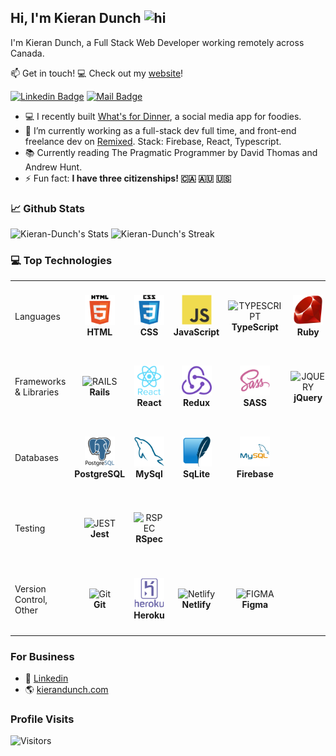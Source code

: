 ## Hi, I'm Kieran Dunch <img src="https://user-images.githubusercontent.com/1303154/88677602-1635ba80-d120-11ea-84d8-d263ba5fc3c0.gif" width="28px" height="28px" alt="hi">


I'm Kieran Dunch, a Full Stack Web Developer working remotely across Canada.

:mailbox: Get in touch!     💻 Check out my [website](https://www.kierandunch.com/)!

[![Linkedin Badge](https://img.shields.io/badge/-Kieran-0e76a8?style=flat&labelColor=0e76a8&logo=linkedin&logoColor=white)](https://www.linkedin.com/in/kieran-dunch/) [![Mail Badge](https://img.shields.io/badge/-Kieran-c0392b?style=flat&labelColor=c0392b&logo=gmail&logoColor=white)](mailto:dunch.kieran@gmail.com)

- 💻 I recently built [What's for Dinner](https://github.com/Kieran-Dunch/whatsfordinner), a social media app for foodies.
- 🧠 I’m currently working as a full-stack dev full time, and front-end freelance dev on [Remixed](https://www.kierandunch.com/remixed). Stack: Firebase, React, Typescript.
- 📚 Currently reading The Pragmatic Programmer by David Thomas and Andrew Hunt.
- ⚡ Fun fact: **I have three citizenships! :canada: :australia: :us:**

### 📈 Github Stats

![Kieran-Dunch's Stats](https://github-readme-stats.vercel.app/api?username=Kieran-Dunch&theme=blueberry&show_icons=true&hide_border=true&count_private=true)
![Kieran-Dunch's Streak](https://github-readme-streak-stats.herokuapp.com/?user=Kieran-Dunch&theme=blueberry&hide_border=true)

### :computer: Top Technologies

<table>  
  <tr>
    <td>Languages</td>
    <td align="center" height="108" width="108">
      <img
        src="https://raw.githubusercontent.com/devicons/devicon/master/icons/html5/html5-original-wordmark.svg"
        width="48"
        height="48"
        alt="HTML"
      />
      <br /><strong>HTML</strong>
    </td>
    <td align="center" height="108" width="108">
      <img
        src="https://raw.githubusercontent.com/devicons/devicon/master/icons/css3/css3-original-wordmark.svg"
        width="48"
        height="48"
        alt="CSS"
      />
      <br /><strong>CSS</strong>
    </td>
    <td align="center" height="108" width="108">
      <img
        src="https://raw.githubusercontent.com/devicons/devicon/master/icons/javascript/javascript-original.svg"
        width="48"
        height="48"
        alt="JAVASCRIPT"
      />
      <br /><strong>JavaScript</strong>
    </td>
    <td align="center" height="108" width="108">
      <img
        src="https://titrias.com/files/2022/04/typescript.png"
        width="48"
        height="48"
        alt="TYPESCRIPT"
      />
      <br /><strong>TypeScript</strong>
    </td>
    <td align="center" height="108" width="108">
      <img
        src="https://raw.githubusercontent.com/devicons/devicon/master/icons/ruby/ruby-original.svg"
        width="48"
        height="48"
        alt="RUBY"
      />
      <br /><strong>Ruby</strong>
    </td>
    <td align="center" height="108" width="108">
      <img
        src="https://github.com/devicons/devicon/blob/master/icons/python/python-original-wordmark.svg"
        width="48"
        height="48"
        alt="Python"
      />
      <br /><strong>Python</strong>
    </td>
    <td align="center" height="108" width="108">
      <img
        src="https://cdn-icons-png.flaticon.com/512/2772/2772165.png"
        width="48"
        height="48"
        alt="SQL"
      />
      <br /><strong>SQL</strong>
    </td>
  </tr>
  <tr>
    <td>Frameworks & Libraries</td>
    <td align="center" height="108" width="108">
      <img
        src="https://cdn.iconscout.com/icon/free/png-256/rails-3521664-2945108.png"
        width="48"
        height="48"
        alt="RAILS"
      />
      <br /><strong>Rails</strong>
    </td>
    <td align="center" height="108" width="108">
      <img
        src="https://raw.githubusercontent.com/devicons/devicon/master/icons/react/react-original-wordmark.svg"
        width="48"
        height="48"
        alt="REACT"
      />
      <br /><strong>React</strong>
    </td>
    <td align="center" height="108" width="108">
      <img
        src="https://github.com/devicons/devicon/blob/master/icons/redux/redux-original.svg"
        width="48"
        height="48"
        alt="Redux"
      />
      <br /><strong>Redux</strong>
    </td>
    <td align="center" height="108" width="108">
      <img
        src="https://raw.githubusercontent.com/devicons/devicon/master/icons/sass/sass-original.svg"
        width="48"
        height="48"
        alt="SASS"
      />
      <br /><strong>SASS</strong>
    </td>
    <td align="center" height="108" width="108">
      <img
        src="https://www.vectorlogo.zone/logos/jquery/jquery-icon.svg"
        width="48"
        height="48"
        alt="JQUERY"
      />
      <br /><strong>jQuery</strong>
    </td>
    <td align="center" height="108" width="108">
      <img
        src="https://pbs.twimg.com/profile_images/833789473376854018/skScegH6_400x400.jpg"
        width="48"
        height="48"
        alt="EJS"
      />
      <br /><strong>EJS</strong>
    </td>
  </tr>
   
  <tr>
    <td>Databases</td>
    <td align="center" height="108" width="108">
        <img
          src="https://raw.githubusercontent.com/devicons/devicon/master/icons/postgresql/postgresql-original-wordmark.svg"
          width="48"
          height="48"
          alt="POSTGRESQL"
        />
        <br /><strong>PostgreSQL</strong>
      </td>
      <td align="center" height="108" width="108">
        <img
          src="https://github.com/devicons/devicon/blob/master/icons/mysql/mysql-original.svg"
          width="48"
          height="48"
          alt="MYSQL"
        />
        <br /><strong>MySql</strong>
      </td> 
      <td align="center" height="108" width="108">
        <img
          src="https://github.com/devicons/devicon/blob/master/icons/sqlite/sqlite-original.svg"
          width="48"
          height="48"
          alt="SqLite"
        />
        <br /><strong>SqLite</strong>
      </td> 
      <td align="center" height="108" width="108">
        <img
          src="https://github.com/devicons/devicon/blob/master/icons/mysql/mysql-original-wordmark.svg"
          width="48"
          height="48"
          alt="Firebase"
        />
        <br /><strong>Firebase</strong>
      </td>    
  </tr>

  <tr>
    <td>Testing</td>
    <td align="center" height="108" width="108">
      <img
        src="https://www.vectorlogo.zone/logos/jestjsio/jestjsio-icon.svg"
        width="48"
        height="48"
        alt="JEST"
      />
      <br /><strong>Jest</strong>
    </td>
    </td>
    <td align="center" height="108" width="108">
      <img
        src="https://cbabhusal.files.wordpress.com/2015/12/812ab30c5723956adcf8c1bbaf23e471143e1934.png"
        width="48"
        height="48"
        alt="RSPEC"
      />
      <br /><strong>RSpec</strong>
    </td>
  </tr>  
   
  <tr>
    <td>Version Control, Other</td>
    <td align="center" height="108" width="108">
      <img
        src="https://www.vectorlogo.zone/logos/git-scm/git-scm-icon.svg"
        width="48"
        height="48"
        alt="Git"
      />
      <br /><strong>Git</strong>
    </td>
        <td align="center" height="108" width="108">
      <img
        src="https://github.com/devicons/devicon/blob/master/icons/heroku/heroku-original-wordmark.svg"
        width="48"
        height="48"
        alt="Heroku"
      />
      <br /><strong>Heroku</strong>
    </td>
        <td align="center" height="108" width="108">
      <img
        src="https://cdn.freebiesupply.com/logos/large/2x/netlify-logo-png-transparent.png"
        width="48"
        height="48"
        alt="Netlify"
      />
      <br /><strong>Netlify</strong>
    </td>
    <td align="center" height="108" min-width="108">
      <img
        src="https://cdn-icons-png.flaticon.com/512/5968/5968705.png"
        width="48"
        height="48"
        alt="FIGMA"
      />
      <br /><strong>Figma</strong>
    </td>
  </tr>   
</table>

### For Business

- :wave: [Linkedin](https://www.linkedin.com/in/kieran-dunch/)
- 🌎 [kierandunch.com](https://www.kierandunch.com/)

### Profile Visits

![Visitors](https://api.visitorbadge.io/api/visitors?path=https%3A%2F%2Fgithub.com%2FKieran-Dunch&labelColor=%23697689&countColor=%231e86e8)
